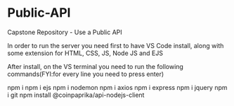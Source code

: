 # Public-API
Capstone Repository - Use a Public API

In order to run the server you need first to have VS Code install, along with some extension for HTML, CSS, JS, Node JS and EJS

After install, on the VS terminal you need to run the following commands(FYI:for every line you need to press enter)

npm i
npm i ejs
npm i nodemon
npm i axios
npm i express
npm i jquery
npm i git
npm install @coinpaprika/api-nodejs-client
